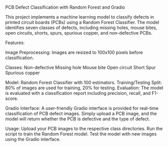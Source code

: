 PCB Defect Classification with Random Forest and Gradio


This project implements a machine learning model to classify defects in printed circuit boards (PCBs) using a Random Forest Classifier. The model identifies seven classes of defects, including missing holes, mouse bites, open circuits, shorts, spurs, spurious copper, and non-defective PCBs.

Features:


Image Preprocessing: Images are resized to 100x100 pixels before classification.


Classes:
Non-defective
Missing hole
Mouse bite
Open circuit
Short
Spur
Spurious copper


Model: Random Forest Classifier with 100 estimators.
Training/Testing Split: 80% of images are used for training, 20% for testing.
Evaluation: The model is evaluated with a classification report including precision, recall, and F1-score.


Gradio Interface:
A user-friendly Gradio interface is provided for real-time classification of PCB defect images. Simply upload a PCB image, and the model will return whether the PCB is defective and the type of defect.


Usage:
Upload your PCB images to the respective class directories.
Run the script to train the Random Forest model.
Test the model with new images using the Gradio interface.
